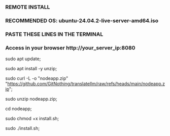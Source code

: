 ### REMOTE INSTALL
### RECOMMENDED OS: ubuntu-24.04.2-live-server-amd64.iso
### PASTE THESE LINES IN THE TERMINAL
### Access in your browser http://your_server_ip:8080

sudo apt update;

sudo apt install -y unzip;

sudo curl -L -o "nodeapp.zip" "https://github.com/GitNothing/translatellm/raw/refs/heads/main/nodeapp.zip";

sudo unzip nodeapp.zip;

cd nodeapp;

sudo chmod +x install.sh;

sudo ./install.sh;
